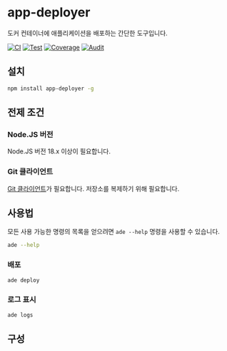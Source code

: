 # app-deployer
도커 컨테이너에 애플리케이션을 배포하는 간단한 도구입니다.

[![CI](https://github.com/sumor-cloud/app-deployer/actions/workflows/ci.yml/badge.svg)](https://github.com/sumor-cloud/app-deployer/actions/workflows/ci.yml)
[![Test](https://github.com/sumor-cloud/app-deployer/actions/workflows/ut.yml/badge.svg)](https://github.com/sumor-cloud/app-deployer/actions/workflows/ut.yml)
[![Coverage](https://github.com/sumor-cloud/app-deployer/actions/workflows/coverage.yml/badge.svg)](https://github.com/sumor-cloud/app-deployer/actions/workflows/coverage.yml)
[![Audit](https://github.com/sumor-cloud/app-deployer/actions/workflows/audit.yml/badge.svg)](https://github.com/sumor-cloud/app-deployer/actions/workflows/audit.yml)

## 설치
```bash
npm install app-deployer -g
```

## 전제 조건

### Node.JS 버전
Node.JS 버전 18.x 이상이 필요합니다.

### Git 클라이언트
[Git 클라이언트](https://git-scm.com/)가 필요합니다. 저장소를 복제하기 위해 필요합니다.

## 사용법

모든 사용 가능한 명령의 목록을 얻으려면 `ade --help` 명령을 사용할 수 있습니다.
```bash
ade --help
```

### 배포

```bash
ade deploy
```

### 로그 표시

```bash
ade logs
```

## 구성

